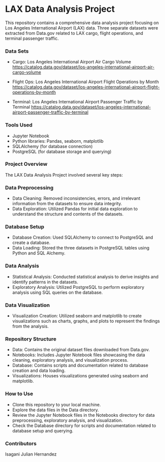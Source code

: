 # LAX Data Analysis Project
This repository contains a comprehensive data analysis project focusing on Los Angeles International Airport (LAX) data. Three separate datasets were extracted from Data.gov related to LAX cargo, flight operations, and terminal passenger traffic.

### Data Sets
- Cargo: Los Angeles International Airport Air Cargo Volume
  https://catalog.data.gov/dataset/los-angeles-international-airport-air-cargo-volume
  
- Flight Ops: Los Angeles International Airport Flight Operations by Month
  https://catalog.data.gov/dataset/los-angeles-international-airport-flight-operations-by-month
  
- Terminal: Los Angeles International Airport Passenger Traffic by Terminal
  https://catalog.data.gov/dataset/los-angeles-international-airport-passenger-traffic-by-terminal
  
### Tools Used
- Jupyter Notebook
- Python libraries: Pandas, seaborn, matplotlib
- SQLAlchemy (for database connection)
- PostgreSQL (for database storage and querying)
  
### Project Overview
The LAX Data Analysis Project involved several key steps:

### Data Preprocessing
- Data Cleaning: Removed inconsistencies, errors, and irrelevant information from the datasets to ensure data integrity.
- Data Exploration: Utilized Pandas for initial data exploration to understand the structure and contents of the datasets.
  
### Database Setup
- Database Creation: Used SQLAlchemy to connect to PostgreSQL and create a database.
- Data Loading: Stored the three datasets in PostgreSQL tables using Python and SQL Alchemy.
  
### Data Analysis
- Statistical Analysis: Conducted statistical analysis to derive insights and identify patterns in the datasets.
- Exploratory Analysis: Utilized PostgreSQL to perform exploratory analysis using SQL queries on the database.
  
### Data Visualization
- Visualization Creation: Utilized seaborn and matplotlib to create visualizations such as charts, graphs, and plots to represent the findings from the analysis.
  
### Repository Structure
- Data: Contains the original dataset files downloaded from Data.gov.
- Notebooks: Includes Jupyter Notebook files showcasing the data cleaning, exploratory analysis, and visualization process.
- Database: Contains scripts and documentation related to database creation and data loading.
- Visualizations: Houses visualizations generated using seaborn and matplotlib.
  
### How to Use
- Clone this repository to your local machine.
- Explore the data files in the Data directory.
- Review the Jupyter Notebook files in the Notebooks directory for data preprocessing, exploratory analysis, and visualization.
- Check the Database directory for scripts and documentation related to database setup and querying.
  
### Contributors
Isagani Julian Hernandez
